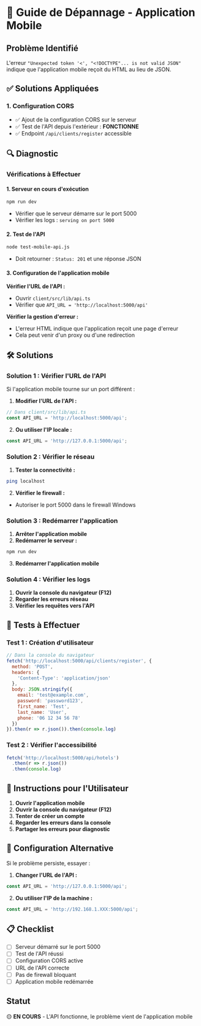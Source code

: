 # 🔧 Guide de Dépannage - Application Mobile

## Problème Identifié
L'erreur `"Unexpected token '<', "<!DOCTYPE"... is not valid JSON"` indique que l'application mobile reçoit du HTML au lieu de JSON.

## ✅ Solutions Appliquées

### 1. Configuration CORS
- ✅ Ajout de la configuration CORS sur le serveur
- ✅ Test de l'API depuis l'extérieur : **FONCTIONNE**
- ✅ Endpoint `/api/clients/register` accessible

## 🔍 Diagnostic

### Vérifications à Effectuer

#### 1. **Serveur en cours d'exécution**
```bash
npm run dev
```
- Vérifier que le serveur démarre sur le port 5000
- Vérifier les logs : `serving on port 5000`

#### 2. **Test de l'API**
```bash
node test-mobile-api.js
```
- Doit retourner : `Status: 201` et une réponse JSON

#### 3. **Configuration de l'application mobile**

**Vérifier l'URL de l'API :**
- Ouvrir `client/src/lib/api.ts`
- Vérifier que `API_URL = 'http://localhost:5000/api'`

**Vérifier la gestion d'erreur :**
- L'erreur HTML indique que l'application reçoit une page d'erreur
- Cela peut venir d'un proxy ou d'une redirection

## 🛠️ Solutions

### Solution 1 : Vérifier l'URL de l'API
Si l'application mobile tourne sur un port différent :

1. **Modifier l'URL de l'API :**
```javascript
// Dans client/src/lib/api.ts
const API_URL = 'http://localhost:5000/api';
```

2. **Ou utiliser l'IP locale :**
```javascript
const API_URL = 'http://127.0.0.1:5000/api';
```

### Solution 2 : Vérifier le réseau
1. **Tester la connectivité :**
```bash
ping localhost
```

2. **Vérifier le firewall :**
- Autoriser le port 5000 dans le firewall Windows

### Solution 3 : Redémarrer l'application
1. **Arrêter l'application mobile**
2. **Redémarrer le serveur :**
```bash
npm run dev
```
3. **Redémarrer l'application mobile**

### Solution 4 : Vérifier les logs
1. **Ouvrir la console du navigateur (F12)**
2. **Regarder les erreurs réseau**
3. **Vérifier les requêtes vers l'API**

## 🧪 Tests à Effectuer

### Test 1 : Création d'utilisateur
```javascript
// Dans la console du navigateur
fetch('http://localhost:5000/api/clients/register', {
  method: 'POST',
  headers: {
    'Content-Type': 'application/json'
  },
  body: JSON.stringify({
    email: 'test@example.com',
    password: 'password123',
    first_name: 'Test',
    last_name: 'User',
    phone: '06 12 34 56 78'
  })
}).then(r => r.json()).then(console.log)
```

### Test 2 : Vérifier l'accessibilité
```javascript
fetch('http://localhost:5000/api/hotels')
  .then(r => r.json())
  .then(console.log)
```

## 📱 Instructions pour l'Utilisateur

1. **Ouvrir l'application mobile**
2. **Ouvrir la console du navigateur (F12)**
3. **Tenter de créer un compte**
4. **Regarder les erreurs dans la console**
5. **Partager les erreurs pour diagnostic**

## 🔧 Configuration Alternative

Si le problème persiste, essayer :

1. **Changer l'URL de l'API :**
```javascript
const API_URL = 'http://127.0.0.1:5000/api';
```

2. **Ou utiliser l'IP de la machine :**
```javascript
const API_URL = 'http://192.168.1.XXX:5000/api';
```

## 📋 Checklist

- [ ] Serveur démarré sur le port 5000
- [ ] Test de l'API réussi
- [ ] Configuration CORS active
- [ ] URL de l'API correcte
- [ ] Pas de firewall bloquant
- [ ] Application mobile redémarrée

## Statut
🟡 **EN COURS** - L'API fonctionne, le problème vient de l'application mobile 